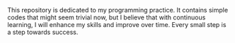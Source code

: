 This repository is dedicated to my programming practice. It contains simple codes that might seem trivial now, but I believe that with continuous learning, I will enhance my skills and improve over time. Every small step is a step towards success.
